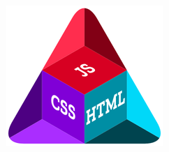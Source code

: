 <map name="infographic">
	<area shape="poly" coords="130,147,200,107,254,219,130,228" href="https://developer.mozilla.org/docs/Web/HTML" target="_blank" alt="HTML" />
	<area shape="poly" coords="130,147,130,228,6,219,59,107"    href="https://developer.mozilla.org/docs/Web/CSS"  target="_blank" alt="CSS" />
	<area shape="poly" coords="130,147,200,107,130,4,59,107"    href="https://developer.mozilla.org/docs/Web/JavaScript" target="_blank" alt="JavaScript" />
</map>
<img usemap="#infographic" src="mdn-info2.png" alt="MDN infographic" />
